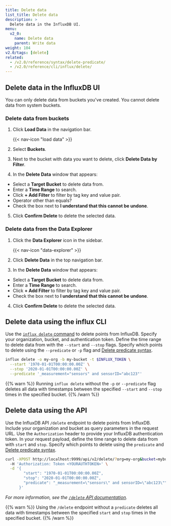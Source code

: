 ```yaml
---
title: Delete data
list_title: Delete data
description: >
  Delete data in the InfluxDB UI.
menu:
  v2_0:
    name: Delete data
    parent: Write data
weight: 104
v2.0/tags: [delete]
related:
  - /v2.0/reference/syntax/delete-predicate/
  - /v2.0/reference/cli/influx/delete/
---
```


## Delete data in the InfluxDB UI

You can only delete data from buckets you've created. You cannot delete data from system buckets.

### Delete data from buckets

1. Click **Load Data** in the navigation bar.

    {{< nav-icon "load data" >}}

2. Select **Buckets**.
3. Next to the bucket with data you want to delete, click **Delete Data by Filter**.
4. In the **Delete Data** window that appears:
  - Select a **Target Bucket** to delete data from.
  - Enter a **Time Range** to search.
  - Click **+ Add Filter** to filter by tag key and value pair.
  - Operator other than equals?
  - Check the box next to **I understand that this cannot be undone**.
5. Click **Confirm Delete** to delete the selected data.

### Delete data from the Data Explorer

1. Click the **Data Explorer** icon in the sidebar.

    {{< nav-icon "data-explorer" >}}

2. Click **Delete Data** in the top navigation bar.
3. In the **Delete Data** window that appears:
  - Select a **Target Bucket** to delete data from.
  - Enter a **Time Range** to search.
  - Click **+ Add Filter** to filter by tag key and value pair.
  - Check the box next to **I understand that this cannot be undone**.
4. Click **Confirm Delete** to delete the selected data.

## Delete data using the influx CLI
Use the [`influx delete` command](/v2.0/reference/cli/influx/delete/) to delete points from InfluxDB.
Specify your organization, bucket, and authentication token.
Define the time range to delete data from with the `--start` and `--stop` flags.
Specify which points to delete using the `--predicate` or `-p` flag and
[Delete predicate syntax](/v2.0/reference/syntax/delete-predicate/).

```sh
influx delete -o my-org -b my-bucket -t $INFLUX_TOKEN \
  --start '1970-01-01T00:00:00.00Z' \
  --stop '2020-01-01T00:00:00.00Z' \
  --predicate '_measurement="sensors" and sensorID="abc123"'
```

{{% warn %}}
Running `influx delete` without the `-p` or `--predicate` flag deletes all data with
timestamps between the specified `--start` and `--stop` times in the specified bucket.
{{% /warn %}}

## Delete data using the API
Use the InfluxDB API `/delete` endpoint to delete points from InfluxDB.
Include your organization and bucket as query parameters in the request URL.
Use the `Authorization` header to provide your InfluxDB authentication token.
In your request payload, define the time range to delete data from with `start` and `stop`.
Specify which points to delete using the `predicate` and
[Delete predicate syntax](/v2.0/reference/syntax/delete-predicate/).

```sh
curl -XPOST http://localhost:9999/api/v2/delete/?org=my-org&bucket=mybucket \
  -H 'Authorization: Token <YOURAUTHTOKEN>' \
  -d '{
        "start": "1970-01-01T00:00:00.00Z",
        "stop": "2020-01-01T00:00:00.00Z",
        "predicate": "_measurement=\"sensors\" and sensorID=\"abc123\""
      }'
```

_For more information, see the [`/delete` API documentation](/v2.0/api/#/paths/~1delete/post)._

{{% warn %}}
Using the `/delete` endpoint without a `predicate` deletes all data with
timestamps between the specified `start` and `stop` times in the specified bucket.
{{% /warn %}}
